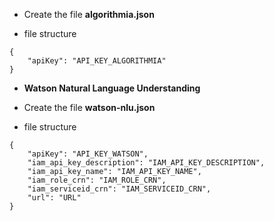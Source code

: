 * Create the file **algorithmia.json**

* file structure 
```
{
    "apiKey": "API_KEY_ALGORITHMIA"
}
```

* **Watson Natural Language Understanding**
* Create the file **watson-nlu.json**

* file structure 
```
{
    "apiKey": "API_KEY_WATSON",
    "iam_api_key_description": "IAM_API_KEY_DESCRIPTION",
    "iam_api_key_name": "IAM_API_KEY_NAME",
    "iam_role_crn": "IAM_ROLE_CRN",
    "iam_serviceid_crn": "IAM_SERVICEID_CRN",
    "url": "URL"
}
```